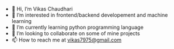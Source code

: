 - 👋 Hi, I’m Vikas Chaudhari
- 👀 I’m interested in frontend/backend developement and machine learning
- 🌱 I’m currently learning python programming language
- 💞️ I’m looking to collaborate on some of mine projects
- 📫 How to reach me at vikas7975@gmail.com

<!---
vikas79725/vikas79725 is a ✨ special ✨ repository because its `README.md` (this file) appears on your GitHub profile.
You can click the Preview link to take a look at your changes.
--->
